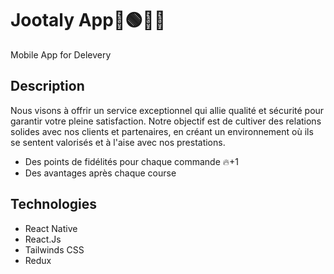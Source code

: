# Jootaly App🚀🟢🔵🚀

Mobile App for Delevery 

## Description

Nous visons à offrir un service exceptionnel qui allie qualité et sécurité pour garantir votre pleine satisfaction. Notre objectif est de cultiver des relations solides avec nos clients et partenaires, en créant un environnement où ils se sentent valorisés et à l'aise avec nos prestations.

* Des points de fidélités pour chaque commande 🔥+1
* Des avantages après chaque course

## Technologies

* React Native
* React.Js
* Tailwinds CSS
* Redux
